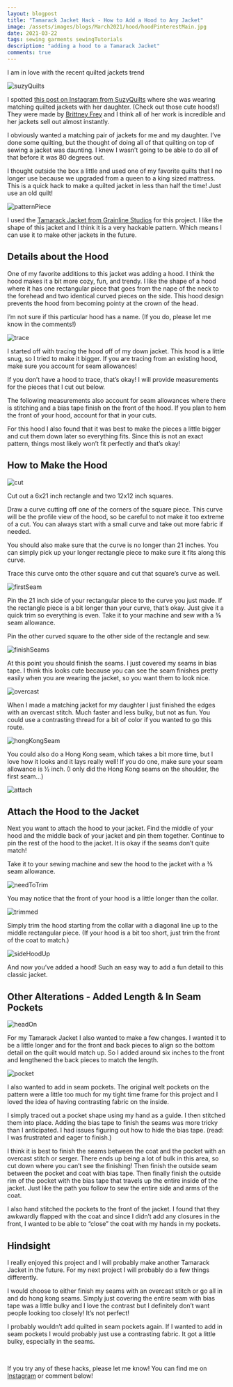 ```yaml
---
layout: blogpost
title: "Tamarack Jacket Hack - How to Add a Hood to Any Jacket"
image: /assets/images/blogs/March2021/hood/hoodPinterestMain.jpg
date: 2021-03-22
tags: sewing garments sewingTutorials
description: "adding a hood to a Tamarack Jacket"
comments: true
---
```


I am in love with the recent quilted jackets trend

![suzyQuilts](/assets/images/blogs/March2021/hood/suzyQuilts.jpg)

I spotted [this post on Instagram from SuzyQuilts](https://www.instagram.com/p/CKWpNgpLjSh/) where she was wearing matching quilted jackets with her daughter. (Check out those cute hoods!) They were made by [Brittney Frey](https://www.instagram.com/brittney.frey/) and I think all of her work is incredible and her jackets sell out almost instantly.

I obviously wanted a matching pair of jackets for me and my daughter. I’ve done some quilting, but the thought of doing all of that quilting on top of sewing a jacket was daunting. I knew I wasn’t going to be able to do all of that before it was 80 degrees out.

I thought outside the box a little and used one of my favorite quilts that I no longer use because we upgraded from a queen to a king sized mattress. This is a quick hack to make a quilted jacket in less than half the time! Just use an old quilt!

![patternPiece](/assets/images/blogs/March2021/hood/patternPiece.jpg)

I used the [Tamarack Jacket from Grainline Studios](https://grainlinestudio.com/products/tamarack-jacket?variant=22533585502290) for this project. I like the shape of this jacket and I think it is a very hackable pattern. Which means I can use it to make other jackets in the future.

## Details about the Hood

One of my favorite additions to this jacket was adding a hood. I think the hood makes it a bit more cozy, fun, and trendy. I like the shape of a hood where it has one rectangular piece that goes from the nape of the neck to the forehead and two identical curved pieces on the side. This hood design prevents the hood from becoming pointy at the crown of the head.

I’m not sure if this particular hood has a name. (If you do, please let me know in the comments!)

![trace](/assets/images/blogs/March2021/hood/trace.jpg)

I started off with tracing the hood off of my down jacket. This hood is a little snug, so I tried to make it bigger. If you are tracing from an existing hood, make sure you account for seam allowances!

If you don’t have a hood to trace, that’s okay! I will provide measurements for the pieces that I cut out below.

The following measurements also account for seam allowances where there is stitching and a bias tape finish on the front of the hood. If you plan to hem the front of your hood, account for that in your cuts.

For this hood I also found that it was best to make the pieces a little bigger and cut them down later so everything fits. Since this is not an exact pattern, things most likely won’t fit perfectly and that’s okay!

## How to Make the Hood

![cut](/assets/images/blogs/March2021/hood/pieces.jpg)

Cut out a 6x21 inch rectangle and two 12x12 inch squares.

Draw a curve cutting off one of the corners of the square piece. This curve will be the profile view of the hood, so be careful to not make it too extreme of a cut. You can always start with a small curve and take out more fabric if needed. 

You should also make sure that the curve is no longer than 21 inches. You can simply pick up your longer rectangle piece to make sure it fits along this curve.

Trace this curve onto the other square and cut that square’s curve as well. 

![firstSeam](/assets/images/blogs/March2021/hood/firstHoodSeam.jpg)

Pin the 21 inch side of your rectangular piece to the curve you just made. If the rectangle piece is a bit longer than your curve, that’s okay. Just give it a quick trim so everything is even. Take it to your machine and sew with a ⅜ seam allowance.

Pin the other curved square to the other side of the rectangle and sew.

![finishSeams](/assets/images/blogs/March2021/hood/biasTape.jpg)

At this point you should finish the seams. I just covered my seams in bias tape. I think this looks cute because you can see the seam finishes pretty easily when you are wearing the jacket, so you want them to look nice. 

![overcast](/assets/images/blogs/March2021/hood/overcast.jpg)

When I made a matching jacket for my daughter I just finished the edges with an overcast stitch. Much faster and less bulky, but not as fun. You could use a contrasting thread for a bit of color if you wanted to go this route.

![hongKongSeam](/assets/images/blogs/March2021/hood/hongKongSeams.jpg)

You could also do a Hong Kong seam, which takes a bit more time, but I love how it looks and it lays really well! If you do one, make sure your seam allowance is ½ inch. (I only did the Hong Kong seams on the shoulder, the first seam…)

![attach](/assets/images/blogs/March2021/hood/pinToCoat.jpg)

## Attach the Hood to the Jacket

Next you want to attach the hood to your jacket. Find the middle of your hood and the middle back of your jacket and pin them together. Continue to pin the rest of the hood to the jacket. It is okay if the seams don’t quite match!

Take it to your sewing machine and sew the hood to the jacket with a ⅜ seam allowance. 

![needToTrim](/assets/images/blogs/March2021/hood/trimToJacket.jpg)

You may notice that the front of your hood is a little longer than the collar. 

![trimmed](/assets/images/blogs/March2021/hood/trim.jpg)

Simply trim the hood starting from the collar with a diagonal line up to the middle rectangular piece. (If your hood is a bit too short, just trim the front of the coat to match.)

![sideHoodUp](/assets/images/blogs/March2021/hood/sideHoodUp.jpg)

And now you’ve added a hood! Such an easy way to add a fun detail to this classic jacket.

## Other Alterations - Added Length & In Seam Pockets

![headOn](/assets/images/blogs/March2021/hood/headOn.jpg)

For my Tamarack Jacket I also wanted to make a few changes. I wanted it to be a little longer and for the front and back pieces to align so the bottom detail on the quilt would match up. So I added around six inches to the front and lengthened the back pieces to match the length. 

![pocket](/assets/images/blogs/March2021/hood/pocket.jpg)

I also wanted to add in seam pockets. The original welt pockets on the pattern were a little too much for my tight time frame for this project and I loved the idea of having contrasting fabric on the inside. 

I simply traced out a pocket shape using my hand as a guide. I then stitched them into place. Adding the bias tape to finish the seams was more tricky than I anticipated. I had issues figuring out how to hide the bias tape. (read: I was frustrated and eager to finish.) 

I think it is best to finish the seams between the coat and the pocket with an overcast stitch or serger. There ends up being a lot of bulk in this area, so cut down where you can’t see the finishing! Then finish the outside seam between the pocket and coat with bias tape. Then finally finish the outside rim of the pocket with the bias tape that travels up the entire inside of the jacket. Just like the path you follow to sew the entire side and arms of the coat. 

I also hand stitched the pockets to the front of the jacket. I found that they awkwardly flapped with the coat and since I didn’t add any closures in the front, I wanted to be able to “close” the coat with my hands in my pockets.

## Hindsight

I really enjoyed this project and I will probably make another Tamarack Jacket in the future. For my next project I will probably do a few things differently.

I would choose to either finish my seams with an overcast stitch or go all in and do hong kong seams. Simply just covering the entire seam with bias tape was a little bulky and I love the contrast but I definitely don’t want people looking too closely! It’s not perfect!

I probably wouldn’t add quilted in seam pockets again. If I wanted to add in seam pockets I would probably just use a contrasting fabric. It got a little bulky, especially in the seams.

<br>

If you try any of these hacks, please let me know! You can find me on [Instagram](https://www.instagram.com/joyberrystudios/?hl=en) or comment below!

<br>
<br>
